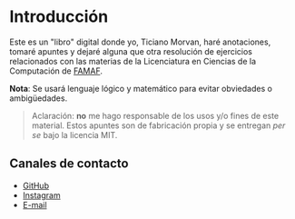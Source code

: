 # Introducción

Este es un "libro" digital donde yo, Ticiano Morvan, haré anotaciones, tomaré apuntes y dejaré alguna que otra resolución de ejercicios relacionados con las materias de la Licenciatura en Ciencias de la Computación de [FAMAF](https://famaf.unc.edu.ar).

**Nota**: Se usará lenguaje lógico y matemático para evitar obviedades o ambigüedades.

> Aclaración: **no** me hago responsable de los usos y/o fines de este material. Estos apuntes son de fabricación propia y se entregan _per se_ bajo la licencia MIT.

## Canales de contacto

- [GitHub](https://github.com/ticianomorvan)
- [Instagram](https://instagram.com/ticianomorvan)
- [E-mail](mailto:ticiano.morvan@gmail.com)